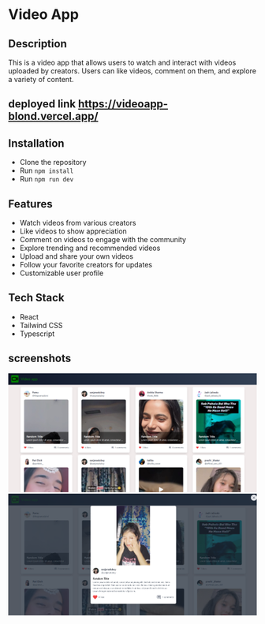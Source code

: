 # Video App

## Description

This is a video app that allows users to watch and interact with videos uploaded by creators. Users can like videos, comment on them, and explore a variety of content.

## deployed link https://videoapp-blond.vercel.app/

## Installation

- Clone the repository
- Run `npm install`
- Run `npm run dev`

## Features

- Watch videos from various creators
- Like videos to show appreciation
- Comment on videos to engage with the community
- Explore trending and recommended videos
- Upload and share your own videos
- Follow your favorite creators for updates
- Customizable user profile

## Tech Stack

- React
- Tailwind CSS
- Typescript

## screenshots

![image](./videoapp/src/assets/Screenshot%202024-04-11%20075411.png)
![image](./videoapp/src/assets/Screenshot%202024-04-11%20075429.png)
